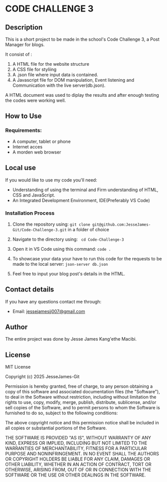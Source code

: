 # CODE CHALLENGE 3
## Description
This is a short project to be made in the school's Code Challenge 3, a Post Manager for blogs.

It consist of : 
1. A HTML file for the website structure
2. A CSS file for styliing
3. A .json file where input data is contained.
4. A Javascript file for DOM manipulation, Event listening and Communication with the live server(db.json).

A HTML document was used to diplay the results and after enough testing the codes were working well.

## How to Use
### Requirements:
- A computer, tablet or phone
- Internet acces
- A morden web browser

## Local use
If you would like to use my code you'll need:
- Understanding of using the terminal and Firm understanding of HTML, CSS and JavaScript.
- An Integrated Development Environment, IDE(Preferably VS Code)

### Installation Process
1. Clone the repository using:
``` git clone git@github.com:JesseJames-Git/Code-Challenge-3.git ```
in a folder of choice

2. Navigate to the directory using:
``` cd Code-Challenge-3```

3. Open it in VS Code using this command:
```code .```

4. To showcase your data your have to run this code for the requests to be made to the local server:
``` json-server db.json ``` 

5. Feel free to input your blog post's details in the HTML.

## Contact details
If you have any questions contact me through:

- Email: jessejamesjj007@gmail.com

## Author
The entire project was done by Jesse James Kang'ethe Macibi.

## License
MIT License

Copyright (c) 2025 JesseJames-Git

Permission is hereby granted, free of charge, to any person obtaining a copy
of this software and associated documentation files (the "Software"), to deal
in the Software without restriction, including without limitation the rights
to use, copy, modify, merge, publish, distribute, sublicense, and/or sell
copies of the Software, and to permit persons to whom the Software is
furnished to do so, subject to the following conditions:

The above copyright notice and this permission notice shall be included in all
copies or substantial portions of the Software.

THE SOFTWARE IS PROVIDED "AS IS", WITHOUT WARRANTY OF ANY KIND, EXPRESS OR
IMPLIED, INCLUDING BUT NOT LIMITED TO THE WARRANTIES OF MERCHANTABILITY,
FITNESS FOR A PARTICULAR PURPOSE AND NONINFRINGEMENT. IN NO EVENT SHALL THE
AUTHORS OR COPYRIGHT HOLDERS BE LIABLE FOR ANY CLAIM, DAMAGES OR OTHER
LIABILITY, WHETHER IN AN ACTION OF CONTRACT, TORT OR OTHERWISE, ARISING FROM,
OUT OF OR IN CONNECTION WITH THE SOFTWARE OR THE USE OR OTHER DEALINGS IN THE
SOFTWARE.